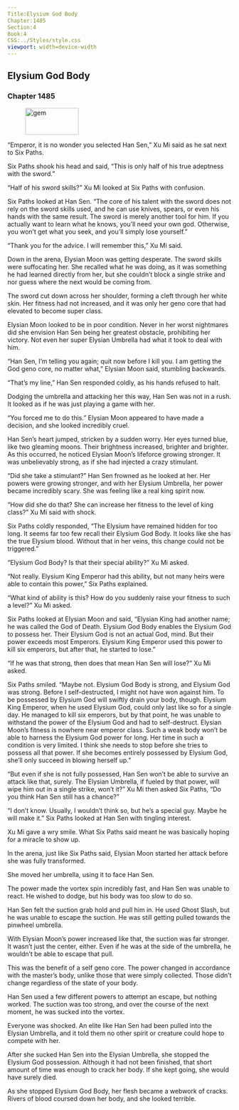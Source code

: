 ```yaml
---
Title:Elysium God Body 
Chapter:1485 
Section:4 
Book:4 
CSS:../Styles/style.css 
viewport: width=device-width
---
```

  
## Elysium God Body
### Chapter 1485
  
<figure>
	<img src="../Images/gem.gif" alt="gem" id="gem" width="120" height="60" />
</figure>
  

  
“Emperor, it is no wonder you selected Han Sen,” Xu Mi said as he sat next to Six Paths.

Six Paths shook his head and said, “This is only half of his true adeptness with the sword.”

“Half of his sword skills?” Xu Mi looked at Six Paths with confusion.

Six Paths looked at Han Sen. “The core of his talent with the sword does not rely on the sword skills used, and he can use knives, spears, or even his hands with the same result. The sword is merely another tool for him. If you actually want to learn what he knows, you’ll need your own god. Otherwise, you won’t get what you seek, and you’ll simply lose yourself.”

“Thank you for the advice. I will remember this,” Xu Mi said.

Down in the arena, Elysian Moon was getting desperate. The sword skills were suffocating her. She recalled what he was doing, as it was something he had learned directly from her, but she couldn’t block a single strike and nor guess where the next would be coming from.

The sword cut down across her shoulder, forming a cleft through her white skin. Her fitness had not increased, and it was only her geno core that had elevated to become super class.

Elysian Moon looked to be in poor condition. Never in her worst nightmares did she envision Han Sen being her greatest obstacle, prohibiting her victory. Not even her super Elysian Umbrella had what it took to deal with him.

“Han Sen, I’m telling you again; quit now before I kill you. I am getting the God geno core, no matter what,” Elysian Moon said, stumbling backwards.

“That’s my line,” Han Sen responded coldly, as his hands refused to halt.

Dodging the umbrella and attacking her this way, Han Sen was not in a rush. It looked as if he was just playing a game with her.

“You forced me to do this.” Elysian Moon appeared to have made a decision, and she looked incredibly cruel.

Han Sen’s heart jumped, stricken by a sudden worry. Her eyes turned blue, like two gleaming moons. Their brightness increased, brighter and brighter. As this occurred, he noticed Elysian Moon’s lifeforce growing stronger. It was unbelievably strong, as if she had injected a crazy stimulant.

“Did she take a stimulant?” Han Sen frowned as he looked at her. Her powers were growing stronger, and with her Elysium Umbrella, her power became incredibly scary. She was feeling like a real king spirit now.

“How did she do that? She can increase her fitness to the level of king class?” Xu Mi said with shock.

Six Paths coldly responded, “The Elysium have remained hidden for too long. It seems far too few recall their Elysium God Body. It looks like she has the true Elysium blood. Without that in her veins, this change could not be triggered.”

“Elysium God Body? Is that their special ability?” Xu Mi asked.

“Not really. Elysium King Emperor had this ability, but not many heirs were able to contain this power,” Six Paths explained.

“What kind of ability is this? How do you suddenly raise your fitness to such a level?” Xu Mi asked.

Six Paths looked at Elysian Moon and said, “Elysian King had another name; he was called the God of Death. Elysium God Body enables the Elysium God to possess her. Their Elysium God is not an actual God, mind. But their power exceeds most Emperors. Elysium King Emperor used this power to kill six emperors, but after that, he started to lose.”

“If he was that strong, then does that mean Han Sen will lose?” Xu Mi asked.

Six Paths smiled. “Maybe not. Elysium God Body is strong, and Elysium God was strong. Before I self-destructed, I might not have won against him. To be possessed by Elysium God will swiftly drain your body, though. Elysium King Emperor, when he used Elysium God, could only last like so for a single day. He managed to kill six emperors, but by that point, he was unable to withstand the power of the Elysium God and had to self-destruct. Elysian Moon’s fitness is nowhere near emperor class. Such a weak body won’t be able to harness the Elysium God power for long. Her time in such a condition is very limited. I think she needs to stop before she tries to possess all that power. If she becomes entirely possessed by Elysium God, she’ll only succeed in blowing herself up.”

“But even if she is not fully possessed, Han Sen won’t be able to survive an attack like that, surely. The Elysian Umbrella, if fueled by that power, will wipe him out in a single strike, won’t it?” Xu Mi then asked Six Paths, “Do you think Han Sen still has a chance?”

“I don’t know. Usually, I wouldn’t think so, but he’s a special guy. Maybe he will make it.” Six Paths looked at Han Sen with tingling interest.

Xu Mi gave a wry smile. What Six Paths said meant he was basically hoping for a miracle to show up.

In the arena, just like Six Paths said, Elysian Moon started her attack before she was fully transformed.

She moved her umbrella, using it to face Han Sen.

The power made the vortex spin incredibly fast, and Han Sen was unable to react. He wished to dodge, but his body was too slow to do so.

Han Sen felt the suction grab hold and pull him in. He used Ghost Slash, but he was unable to escape the suction. He was still getting pulled towards the pinwheel umbrella.

With Elysian Moon’s power increased like that, the suction was far stronger. It wasn’t just the center, either. Even if he was at the side of the umbrella, he wouldn’t be able to escape that pull.

This was the benefit of a self geno core. The power changed in accordance with the master’s body, unlike those that were simply collected. Those didn’t change regardless of the state of your body.

Han Sen used a few different powers to attempt an escape, but nothing worked. The suction was too strong, and over the course of the next moment, he was sucked into the vortex.

Everyone was shocked. An elite like Han Sen had been pulled into the Elysian Umbrella, and it told them no other spirit or creature could hope to compete with her.

After she sucked Han Sen into the Elysian Umbrella, she stopped the Elysium God possession. Although it had not been finished, that short amount of time was enough to crack her body. If she kept going, she would have surely died.

As she stopped Elysium God Body, her flesh became a webwork of cracks. Rivers of blood coursed down her body, and she looked terrible.